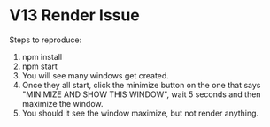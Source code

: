 # V13 Render Issue

Steps to reproduce:

1. npm install
2. npm start
3. You will see many windows get created.
4. Once they all start, click the minimize button on the one that says "MINIMIZE AND SHOW THIS WINDOW", wait 5 seconds and then maximize the window.
5. You should it see the window maximize, but not render anything.
